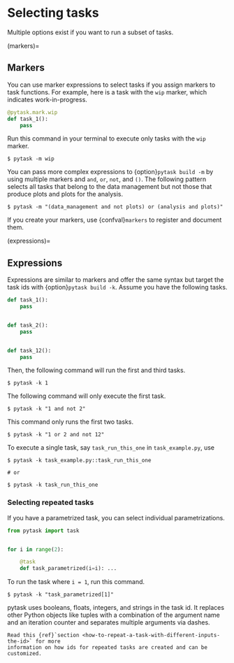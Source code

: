 # Selecting tasks

Multiple options exist if you want to run a subset of tasks.

(markers)=

## Markers

You can use marker expressions to select tasks if you assign markers to task functions.
For example, here is a task with the `wip` marker, which indicates work-in-progress.

```python
@pytask.mark.wip
def task_1():
    pass
```

Run this command in your terminal to execute only tasks with the `wip` marker.

```console
$ pytask -m wip
```

You can pass more complex expressions to {option}`pytask build -m` by using multiple
markers and `and`, `or`, `not`, and `()`. The following pattern selects all tasks that
belong to the data management but not those that produce plots and plots for the
analysis.

```console
$ pytask -m "(data_management and not plots) or (analysis and plots)"
```

If you create your markers, use {confval}`markers` to register and document them.

(expressions)=

## Expressions

Expressions are similar to markers and offer the same syntax but target the task ids
with {option}`pytask build -k`. Assume you have the following tasks.

```python
def task_1():
    pass


def task_2():
    pass


def task_12():
    pass
```

Then, the following command will run the first and third tasks.

```console
$ pytask -k 1
```

The following command will only execute the first task.

```console
$ pytask -k "1 and not 2"
```

This command only runs the first two tasks.

```console
$ pytask -k "1 or 2 and not 12"
```

To execute a single task, say `task_run_this_one` in `task_example.py`, use

```console
$ pytask -k task_example.py::task_run_this_one

# or

$ pytask -k task_run_this_one
```

### Selecting repeated tasks

If you have a parametrized task, you can select individual parametrizations.

```python
from pytask import task


for i in range(2):

    @task
    def task_parametrized(i=i): ...
```

To run the task where `i = 1`, run this command.

```console
$ pytask -k "task_parametrized[1]"
```

pytask uses booleans, floats, integers, and strings in the task id. It replaces other
Python objects like tuples with a combination of the argument name and an iteration
counter and separates multiple arguments via dashes.

```{seealso}
Read this {ref}`section <how-to-repeat-a-task-with-different-inputs-the-id>` for more
information on how ids for repeated tasks are created and can be customized.
```
